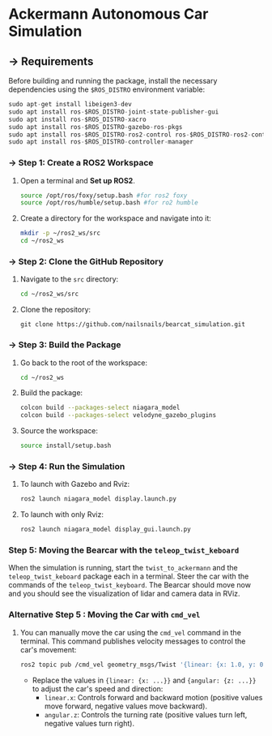 # Ackermann Autonomous Car Simulation

## → Requirements

Before building and running the package, install the necessary dependencies using the `$ROS_DISTRO` environment variable:

```python
sudo apt-get install libeigen3-dev
sudo apt install ros-$ROS_DISTRO-joint-state-publisher-gui
sudo apt install ros-$ROS_DISTRO-xacro
sudo apt install ros-$ROS_DISTRO-gazebo-ros-pkgs
sudo apt install ros-$ROS_DISTRO-ros2-control ros-$ROS_DISTRO-ros2-controllers
sudo apt install ros-$ROS_DISTRO-controller-manager
```

### → Step 1: Create a ROS2 Workspace

1. Open a terminal and **Set up ROS2**.
    
    ```bash
    source /opt/ros/foxy/setup.bash #for ros2 foxy
    source /opt/ros/humble/setup.bash #for ro2 humble
    ```
    
2. Create a directory for the workspace and navigate into it:
    
    ```bash
    mkdir -p ~/ros2_ws/src
    cd ~/ros2_ws
    ```
    

### → Step 2: Clone the GitHub Repository

1. Navigate to the `src` directory:
    
    ```bash
    cd ~/ros2_ws/src
    ```
    
2. Clone the repository:
    
    ```
    git clone https://github.com/nailsnails/bearcat_simulation.git
    ```
    

### → Step 3: Build the Package

1. Go back to the root of the workspace:
    
    ```bash
    cd ~/ros2_ws
    ```
    
2. Build the package:
    
    ```bash
    colcon build --packages-select niagara_model
    colcon build --packages-select velodyne_gazebo_plugins
    ```
    
3. Source the workspace:
    
    ```bash
    source install/setup.bash
    ```
    

### → Step 4: Run the Simulation

1. To launch with Gazebo and Rviz:
    
    ```bash
    ros2 launch niagara_model display.launch.py
    ```
    
2. To launch with only Rviz:
    
    ```bash
    ros2 launch niagara_model display_gui.launch.py
    ```
    
### Step 5: Moving the Bearcar with the `teleop_twist_keboard`

When the simulation is running, start the `twist_to_ackermann` and the `teleop_twist_keboard` package each in a terminal. Steer the car with the commands of the `teleop_twist_keyboard`. The Bearcar should move now and you should see the visualization of lidar and camera data in RViz.  

### Alternative Step 5 : Moving the Car with `cmd_vel`

1. You can manually move the car using the `cmd_vel` command in the terminal. This command publishes velocity messages to control the car's movement:
    
    ```bash
    ros2 topic pub /cmd_vel geometry_msgs/Twist '{linear: {x: 1.0, y: 0.0, z: 0.0}, angular: {x: 0.0, y: 0.0, z: 0.5}}'
    ```
    
    - Replace the values in `{linear: {x: ...}}` and `{angular: {z: ...}}` to adjust the car's speed and direction:
        - `linear.x`: Controls forward and backward motion (positive values move forward, negative values move backward).
        - `angular.z`: Controls the turning rate (positive values turn left, negative values turn right).


   
